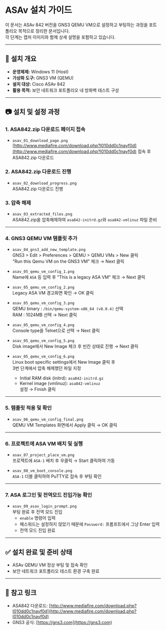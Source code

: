 # ASAv 설치 가이드

이 문서는 ASAv 842 버전을 GNS3 QEMU VM으로 설정하고 부팅하는 과정을 포트폴리오 목적으로 정리한 문서입니다.  
각 단계는 캡처 이미지와 함께 상세 설명을 포함하고 있습니다.

---

## 📌 설치 개요

- **운영체제:** Windows 11 (Host)  
- **가상화 도구:** GNS3 VM (QEMU)  
- **설치 대상:** Cisco ASAv 842  
- **활용 목적:** 보안 네트워크 포트폴리오 내 방화벽 테스트 구성  

---

## 📷 설치 및 설정 과정

### 1. ASA842.zip 다운로드 페이지 접속

- `asav_01_download_page.png`  
  [http://www.mediafire.com/download.php?l010dd0c1nayf0d](http://www.mediafire.com/download.php?l010dd0c1nayf0d) 접속 후 ASA842.zip 다운로드 

### 2. ASA842.zip 다운로드 진행

- `asav_02_download_progress.png`  
  ASA842.zip 다운로드 진행

### 3. 압축 해제

- `asav_03_extracted_files.png`  
  ASA842.zip을 압축해제하여 `asa842-initrd.gz`와 `asa842-vmlinuz` 파일 준비

---

### 4. GNS3 QEMU VM 템플릿 추가

- `asav_04_gns3_add_new_template.png`  
  GNS3 > Edit > Preferences > QEMU > QEMU VMs > New 클릭  
  "Run this Qemu VM on the GNS3 VM" 체크 → Next 클릭  

- `asav_05_qemu_vm_config_1.png`  
  Name에 `ASA` 등 입력 후 "This is a legacy ASA VM" 체크 → Next 클릭  

- `asav_05_qemu_vm_config_2.png`  
  Legacy ASA VM 경고화면 확인 → OK 클릭  

- `asav_05_qemu_vm_config_3.png`  
  QEMU binary : `/bin/qemu-system-x86_64 (v8.0.4)` 선택  
  RAM : 1024MB 선택 
  → Next 클릭  

- `asav_05_qemu_vm_config_4.png`  
  Console type을 Telnet으로 선택 → Next 클릭  

- `asav_05_qemu_vm_config_5.png`  
  Disk image에서 New Image 체크 후 빈칸 상태로 진행 → Next 클릭  

- `asav_05_qemu_vm_config_6.png`  
  Linux boot specific settings에서 New Image 클릭 후  
  3번 단계에서 압축 해제했던 파일 지정  
  - Initial RAM disk (initrd): `asa842-initrd.gz`  
  - Kernel image (vmlinuz): `asa842-vmlinuz`  
  설정 → Finish 클릭  

---

### 5. 템플릿 적용 및 확인

- `asav_06_qemu_vm_config_final.png`  
  QEMU VM Templates 화면에서 Apply 클릭 → OK 클릭  

---

### 6. 프로젝트에 ASA VM 배치 및 실행

- `asav_07_project_place_vm.png`  
  프로젝트에 `ASA-1` 배치 후 우클릭 → Start 클릭하여 가동  

- `asav_08_vm_boot_console.png`  
  `ASA-1` 더블 클릭하여 PuTTY로 접속 후 부팅 확인 

---

### 7. ASA 로그인 및 전역모드 진입가능 확인

- `asav_09_asav_login_prompt.png`  
  부팅 완료 후 전역 모드 진입
  - `enable` 명령어 입력  
  - 패스워드는 설정하지 않았기 때문에 `Password:` 프롬프트에서 그냥 Enter 입력  
  - 전역 모드 진입 완료  

---

## ✅ 설치 완료 및 준비 상태

- ASAv QEMU VM 정상 부팅 및 접속 확인  
- 보안 네트워크 포트폴리오 테스트 환경 구축 완료  

---

## 📎 참고 링크

- ASA842 다운로드: [http://www.mediafire.com/download.php?l010dd0c1nayf0d](http://www.mediafire.com/download.php?l010dd0c1nayf0d)  
- GNS3 공식: [https://gns3.com](https://gns3.com)  
